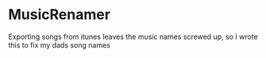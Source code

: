 # MusicRenamer
Exporting songs from itunes leaves the music names screwed up, so I wrote this to fix my dads song names
